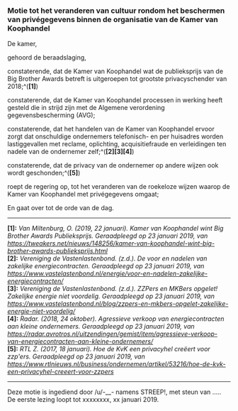 ### Motie tot het veranderen van cultuur rondom het beschermen van privégegevens binnen de organisatie van de Kamer van Koophandel

De kamer,

gehoord de beraadslaging,

constaterende, dat de Kamer van Koophandel wat de publieksprijs van de Big Brother Awards betreft is uitgeroepen tot grootste privacyschender van 2018;^(**[1]**)

constaterende, dat de Kamer van Koophandel processen in werking heeft gesteld die in strijd zijn met de Algemene verordening gegevensbescherming (AVG);

constaterende, dat het handelen van de Kamer van Koophandel ervoor zorgt dat onschuldige ondernemers telefonisch- en per huisadres worden lastiggevallen met reclame, oplichting, acquisitiefraude en verleidingen ten nadele van de ondernemer zelf;^(**[2][3][4]**)

constaterende, dat de privacy van de ondernemer op andere wijzen ook wordt geschonden;^(**[5]**)

roept de regering op, tot het veranderen van de roekeloze wijzen waarop de Kamer van Koophandel met privégegevens omgaat;

En gaat over tot de orde van de dag.

---

**[1]:** _Van Miltenburg, O. (2019, 22 januari). Kamer van Koophandel wint Big Brother Awards Publieksprijs. Geraadpleegd op 23 januari 2019, van https://tweakers.net/nieuws/148256/kamer-van-koophandel-wint-big-brother-awards-publieksprijs.html_  
**[2]:** _Vereniging de Vastenlastenbond. (z.d.). De voor en nadelen van zakelijke energiecontracten. Geraadpleegd op 23 januari 2019, van https://www.vastelastenbond.nl/energie/voor-en-nadelen-zakelijke-energiecontracten/_  
**[3]:** _Vereniging de Vastenlastenbond. (z.d.). ZZPers en MKBers opgelet! Zakelijke energie niet voordelig. Geraadpleegd op 23 januari 2019, van https://www.vastelastenbond.nl/blog/zzpers-en-mkbers-opgelet-zakelijke-energie-niet-voordelig/_  
**[4]:**  _Radar. (2018, 24 oktober). Agressieve verkoop van energiecontracten aan kleine ondernemers. Geraadpleegd op 23 januari 2019, van https://radar.avrotros.nl/uitzendingen/gemist/item/agressieve-verkoop-van-energiecontracten-aan-kleine-ondernemers/_  
**[5]:** _RTL Z. (2017, 18 januari). Hoe de KvK een privacyhel creëert voor zzp'ers. Geraadpleegd op 23 januari 2019, van https://www.rtlnieuws.nl/business/ondernemen/artikel/53216/hoe-de-kvk-een-privacyhel-creeert-voor-zzpers_  

---

Deze motie is ingediend door /u/-___-_ namens STREEP!, met steun van .....
De eerste lezing loopt tot xxxxxxxx, xx januari 2019.  
